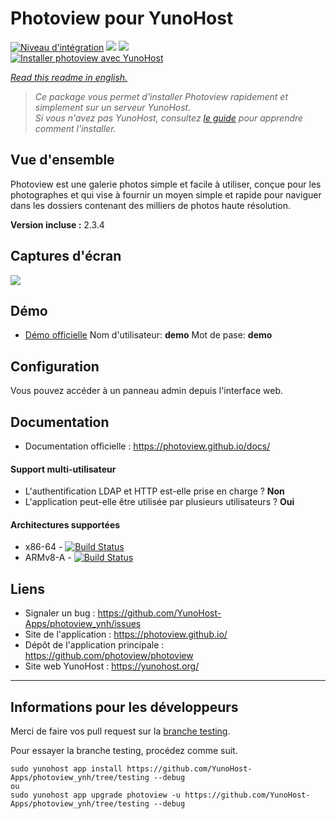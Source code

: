# Photoview pour YunoHost

[![Niveau d'intégration](https://dash.yunohost.org/integration/photoview.svg)](https://dash.yunohost.org/appci/app/photoview) ![](https://ci-apps.yunohost.org/ci/badges/photoview.status.svg) ![](https://ci-apps.yunohost.org/ci/badges/photoview.maintain.svg)  
[![Installer photoview avec YunoHost](https://install-app.yunohost.org/install-with-yunohost.svg)](https://install-app.yunohost.org/?app=photoview)

*[Read this readme in english.](./README.md)*

> *Ce package vous permet d'installer Photoview rapidement et simplement sur un serveur YunoHost.  
Si vous n'avez pas YunoHost, consultez [le guide](https://yunohost.org/#/install) pour apprendre comment l'installer.*

## Vue d'ensemble
Photoview est une galerie photos simple et facile à utiliser, conçue pour les photographes et qui vise à fournir un moyen simple et rapide pour naviguer dans les dossiers contenant des milliers de photos haute résolution.

**Version incluse :** 2.3.4

## Captures d'écran

![](https://github.com/photoview/photoview/raw/master/screenshots/timeline.png)

## Démo

* [Démo officielle](https://photos.qpqp.dk/) Nom d'utilisateur: **demo** Mot de pase: **demo**

## Configuration

Vous pouvez accéder à un panneau admin depuis l'interface web.

## Documentation

* Documentation officielle : https://photoview.github.io/docs/

#### Support multi-utilisateur

* L'authentification LDAP et HTTP est-elle prise en charge ? **Non**
* L'application peut-elle être utilisée par plusieurs utilisateurs ? **Oui**

#### Architectures supportées

* x86-64 - [![Build Status](https://ci-apps.yunohost.org/ci/logs/photoview.svg)](https://ci-apps.yunohost.org/ci/apps/photoview/)
* ARMv8-A - [![Build Status](https://ci-apps-arm.yunohost.org/ci/logs/photoview.svg)](https://ci-apps-arm.yunohost.org/ci/apps/photoview/)

## Liens

* Signaler un bug : https://github.com/YunoHost-Apps/photoview_ynh/issues
* Site de l'application : https://photoview.github.io/
* Dépôt de l'application principale : https://github.com/photoview/photoview
* Site web YunoHost : https://yunohost.org/

---

## Informations pour les développeurs

Merci de faire vos pull request sur la [branche testing](https://github.com/YunoHost-Apps/photoview_ynh/tree/testing).

Pour essayer la branche testing, procédez comme suit.
```
sudo yunohost app install https://github.com/YunoHost-Apps/photoview_ynh/tree/testing --debug
ou
sudo yunohost app upgrade photoview -u https://github.com/YunoHost-Apps/photoview_ynh/tree/testing --debug
```
